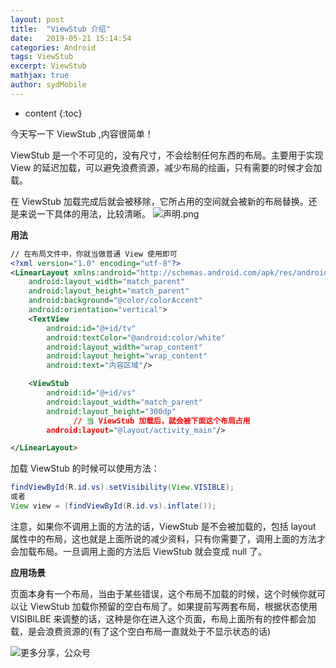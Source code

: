 ```yaml
---
layout: post
title:  "ViewStub 介绍"
date:   2019-05-21 15:14:54
categories: Android
tags: ViewStub
excerpt: ViewStub
mathjax: true
author: sydMobile
---
```

* content
{:toc}
















今天写一下 ViewStub ,内容很简单！

ViewStub 是一个不可见的，没有尺寸，不会绘制任何东西的布局。主要用于实现 View 的延迟加载，可以避免浪费资源，减少布局的绘画，只有需要的时候才会加载。

在 ViewStub 加载完成后就会被移除，它所占用的空间就会被新的布局替换。还是来说一下具体的用法，比较清晰。
![声明.png](https://upload-images.jianshu.io/upload_images/6737388-5650296fe734f1c3.png?imageMogr2/auto-orient/strip%7CimageView2/2/w/1240) 

**用法**

```xml
// 在布局文件中，你就当做普通 View 使用即可
<?xml version="1.0" encoding="utf-8"?>
<LinearLayout xmlns:android="http://schemas.android.com/apk/res/android"
    android:layout_width="match_parent"
    android:layout_height="match_parent"
    android:background="@color/colorAccent"
    android:orientation="vertical">
    <TextView
        android:id="@+id/tv"
        android:textColor="@android:color/white"
        android:layout_width="wrap_content"
        android:layout_height="wrap_content"
        android:text="内容区域"/>

    <ViewStub
        android:id="@+id/vs"
        android:layout_width="match_parent"
        android:layout_height="300dp"
              // 当 ViewStub 加载后，就会被下面这个布局占用
        android:layout="@layout/activity_main"/>

</LinearLayout>

```

加载 ViewStub 的时候可以使用方法：

```java 
findViewById(R.id.vs).setVisibility(View.VISIBLE);
或者
View view = (findViewById(R.id.vs).inflate());

```

注意，如果你不调用上面的方法的话，ViewStub 是不会被加载的，包括 layout 属性中的布局，这也就是上面所说的减少资料，只有你需要了，调用上面的方法才会加载布局。一旦调用上面的方法后 ViewStub 就会变成 null  了。

**应用场景**

页面本身有一个布局，当由于某些错误，这个布局不加载的时候，这个时候你就可以让 ViewStub 加载你预留的空白布局了。如果提前写两套布局，根据状态使用 VISIBILBE 来调整的话，这种是你在进入这个页面，布局上面所有的控件都会加载，是会浪费资源的(有了这个空白布局一直就处于不显示状态的话)

![更多分享，公众号](http://upload-images.jianshu.io/upload_images/6737388-1eca35c3d7e04a1e?imageMogr2/auto-orient/strip%7CimageView2/2/w/1240)      